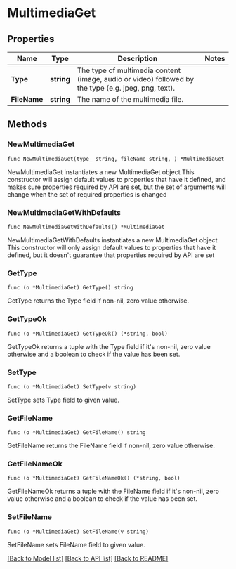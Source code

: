 # MultimediaGet

## Properties

Name | Type | Description | Notes
------------ | ------------- | ------------- | -------------
**Type** | **string** | The type of multimedia content (image, audio or video) followed by the type (e.g. jpeg, png, text). | 
**FileName** | **string** | The name of the multimedia file. | 

## Methods

### NewMultimediaGet

`func NewMultimediaGet(type_ string, fileName string, ) *MultimediaGet`

NewMultimediaGet instantiates a new MultimediaGet object
This constructor will assign default values to properties that have it defined,
and makes sure properties required by API are set, but the set of arguments
will change when the set of required properties is changed

### NewMultimediaGetWithDefaults

`func NewMultimediaGetWithDefaults() *MultimediaGet`

NewMultimediaGetWithDefaults instantiates a new MultimediaGet object
This constructor will only assign default values to properties that have it defined,
but it doesn't guarantee that properties required by API are set

### GetType

`func (o *MultimediaGet) GetType() string`

GetType returns the Type field if non-nil, zero value otherwise.

### GetTypeOk

`func (o *MultimediaGet) GetTypeOk() (*string, bool)`

GetTypeOk returns a tuple with the Type field if it's non-nil, zero value otherwise
and a boolean to check if the value has been set.

### SetType

`func (o *MultimediaGet) SetType(v string)`

SetType sets Type field to given value.


### GetFileName

`func (o *MultimediaGet) GetFileName() string`

GetFileName returns the FileName field if non-nil, zero value otherwise.

### GetFileNameOk

`func (o *MultimediaGet) GetFileNameOk() (*string, bool)`

GetFileNameOk returns a tuple with the FileName field if it's non-nil, zero value otherwise
and a boolean to check if the value has been set.

### SetFileName

`func (o *MultimediaGet) SetFileName(v string)`

SetFileName sets FileName field to given value.



[[Back to Model list]](../README.md#documentation-for-models) [[Back to API list]](../README.md#documentation-for-api-endpoints) [[Back to README]](../README.md)


